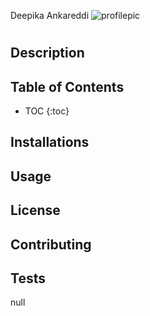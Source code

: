 Deepika Ankareddi
![profilepic](https://avatars1.githubusercontent.com/u/61395542?v=4)

  # 
  ## Description 
 	 
  ## Table of Contents 
 	
  * TOC
   {:toc}
  ## Installations 
 	 
  ## Usage 
 	 
  ## License
 	 
  ## Contributing 
 	 
  ## Tests 
 	 
  
  
null
